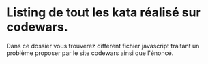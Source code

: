 # Listing de tout les kata réalisé sur codewars.

Dans ce dossier vous trouverez différent fichier javascript traitant un problème proposer par le site codewars ainsi que l'énoncé.